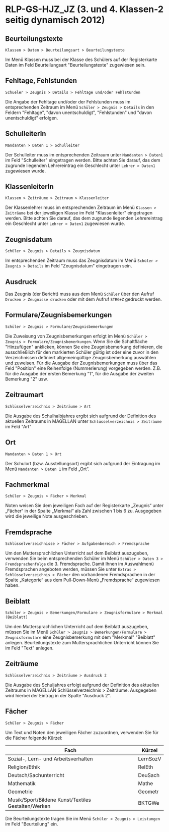 ﻿# RLP-GS-HJZ_JZ (3. und 4. Klassen-2 seitig dynamisch 2012)

## Beurteilungstexte 

`Klassen > Daten > Beurteilungsart > Beurteilungstexte`

Im Menü Klassen muss bei der Klasse des Schülers auf der Registerkarte Daten im Feld Beurteilungsart "Beurteilungstexte" zugewiesen sein.

## Fehltage, Fehlstunden

`Schueler > Zeugnis > Details > Fehltage und/oder Fehlstunden`

Die Angabe der Fehltage und/oder der Fehlstunden muss im entsprechenden Zeitraum im Menü `Schüler > Zeugnis > Details` in den Feldern "Fehltage", "davon unentschuldigt", "Fehlstunden" und "davon unentschuldigt" erfolgen.

## SchulleiterIn 

`Mandanten > Daten 1 > Schulleiter`

Der Schulleiter muss im entsprechenden Zeitraum unter `Mandanten > Daten1` im Feld "Schulleiter" eingetragen werden. Bitte achten Sie darauf, das dem zugrunde liegenden Lehrereintrag ein Geschlecht unter `Lehrer > Daten1` zugewiesen wurde.

## KlassenleiterIn 

`Klassen > Zeiträume > Zeitraum > Klassenleiter`

Der Klassenlehrer muss im entsprechenden Zeitraum im Menü `Klassen > Zeiträume` bei der jeweiligen Klasse im Feld "Klassenleiter" eingetragen werden. Bitte achten Sie darauf, das dem zugrunde liegenden Lehrereintrag ein Geschlecht unter `Lehrer > Daten1` zugewiesen wurde.

## Zeugnisdatum

`Schüler > Zeugnis > Details > Zeugnisdatum`

Im entsprechenden Zeitraum muss das Zeugnisdatum im Menü `Schüler > Zeugnis > Details` im Feld "Zeugnisdatum" eingetragen sein.

## Ausdruck

Das Zeugnis (der Bericht) muss aus dem Menü `Schüler` über den Aufruf `Drucken > Zeugnisse drucken` oder mit dem Aufruf `STRG+Z` gedruckt werden.

## Formulare/Zeugnisbemerkungen

`Schüler > Zeugnis > Formulare/Zeugnisbemerkungen`

Die Zuweisung von Zeugnisbemerkungen erfolgt im Menü `Schüler > Zeugnis > Formulare/Zeugnisbemerkungen`. Wenn Sie die Schaltfläche "Hinzufügen" anklicken, können Sie eine Zeugnisbemerkung definieren, die ausschließlich für den markierten Schüler gültig ist oder eine zuvor in den Verzeichnissen definiert allgemeingültige Zeugnisbemerkung auswählen und zuweisen.
Für die Ausgabe der Zeugnisbemerkungen muss über das Feld "Position" eine Reihenfolge (Nummerierung) vorgegeben werden. Z.B. für die Ausgabe der ersten Bemerkung "1", für die Ausgabe der zweiten Bemerkung "2" usw.

## Zeitraumart

`Schlüsselverzeichnis > Zeiträume > Art`

Die Ausgabe des Schulhalbjahres ergibt sich aufgrund der Definition des aktuellen Zeitraums in MAGELLAN unter `Schlüsselverzeichnis > Zeiträume` im Feld "Art"

## Ort

`Mandanten > Daten 1 > Ort`

Der Schulort (bzw. Ausstellungsort) ergibt sich aufgrund der Eintragung im Menü `Mandanten > Daten 1` im Feld „Ort“.

## Fachmerkmal

`Schüler > Zeugnis > Fächer > Merkmal`

Noten weisen Sie dem jeweiligen Fach auf der Registerkarte „Zeugnis“ unter „Fächer“ in der Spalte „Merkmal“ als Zahl zwischen 1 bis 6 zu. Ausgegeben wird die jeweilige Note ausgeschrieben.

## Fremdsprache

`Schlüsselverzeichnisse > Fächer > Aufgabenbereich > Fremdsprache`

Um den Muttersprachlichen Unterricht auf dem Beiblatt auszugeben, verwenden Sie beim entsprechenden Schüler im Menü `Schüler > Daten 3 > Fremdsprachenfolge` die 3. Fremdsprache. Damit Ihnen im Auswahlmenü Fremdsprachen angeboten werden, müssen Sie unter `Extras > Schlüsselverzeichnis > Fächer` den vorhandenen Fremdsprachen in der Spalte „Kategorie“ aus dem Pull-Down-Menü „Fremdsprache“ zugewiesen haben.

## Beiblatt

`Schüler > Zeugnis > Bemerkungen/Formulare > Zeugnisformulare > Merkmal (Beiblatt)`

Um den Muttersprachlichen Unterricht auf dem Beiblatt auszugeben, müssen Sie im Menü `Schüler > Zeugnis > Bemerkungen/Formulare > Zeugnisformulare` eine Zeugnisbemerkung mit dem "Merkmal" "Beiblatt" anlegen. Beurteilungstexte zum Muttersprachlichen Unterricht können Sie im Feld "Text" anlegen.

## Zeiträume

`Schlüsselverzeichnis > Zeiträume > Ausdruck 2`

Die Ausgabe des Schuljahres erfolgt aufgrund der Definition des aktuellen Zeitraums in MAGELLAN Schlüsselverzeichnis > Zeiträume. Ausgegeben wird hierbei der Eintrag in der Spalte "Ausdruck 2".

## Fächer

`Schüler > Zeugnis > Fächer`

Um Text und Noten den jeweiligen Fächer zuzuordnen, verwenden Sie für die Fächer folgende Kürzel:

Fach | Kürzel                          
--|--
Sozial-, Lern- und Arbeitsverhalten | LernSozV
Religion/Ethik | RelEth                         
Deutsch/Sachunterricht | DeuSach                             
Mathematik | Mathe                          
Geometrie | Geometr                      
Musik/Sport/Bildene Kunst/Textiles Gestalten/Werken | BKTGWe                     

Die Beurteilungstexte tragen Sie im Menü `Schüler > Zeugnis > Leistungen` im Feld "Beurteilung" ein. 

